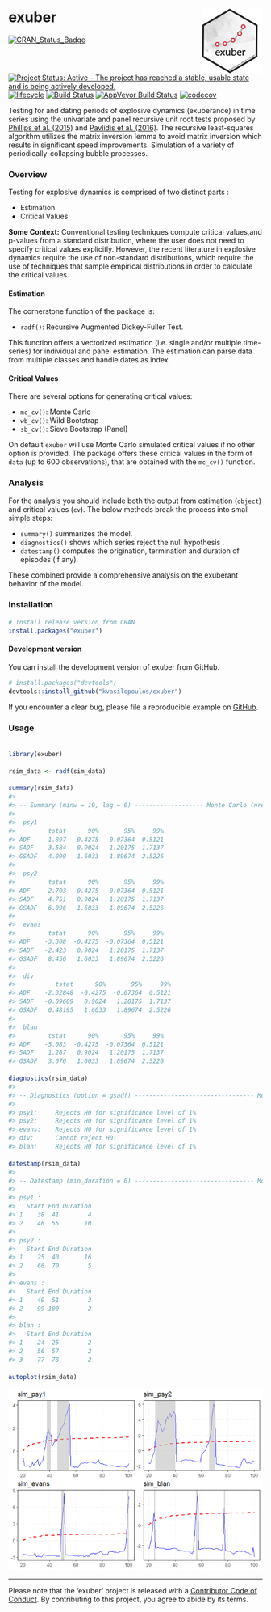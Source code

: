 
<!-- README.md is generated from README.Rmd. Please edit that file -->

# exuber <a href='https://kvasilopoulos.github.io/exuber'><img src='man/figures/logo.png' align="right" height="127.5" /></a>

[![CRAN\_Status\_Badge](http://www.r-pkg.org/badges/version/exuber)](https://cran.r-project.org/package=exuber)
[![Project Status: Active – The project has reached a stable, usable
state and is being actively
developed.](https://www.repostatus.org/badges/latest/active.svg)](https://www.repostatus.org/#active)
[![lifecycle](https://img.shields.io/badge/lifecycle-maturing-blue.svg)](https://www.tidyverse.org/lifecycle/#maturing)
[![Build
Status](https://travis-ci.org/kvasilopoulos/exuber.svg?branch=master)](https://travis-ci.org/kvasilopoulos/exuber)
[![AppVeyor Build
Status](https://ci.appveyor.com/api/projects/status/github/kvasilopoulos/exuber?branch=master&svg=true)](https://ci.appveyor.com/project/kvasilopoulos/exuber)
[![codecov](https://codecov.io/gh/kvasilopoulos/exuber/branch/master/graph/badge.svg)](https://codecov.io/gh/kvasilopoulos/exuber)

Testing for and dating periods of explosive dynamics (exuberance) in
time series using the univariate and panel recursive unit root tests
proposed by [Phillips et al. (2015)](https://doi.org/10.1111/iere.12132)
and [Pavlidis et al. (2016)](https://doi.org/10.1007/s11146-015-9531-2).
The recursive least-squares algorithm utilizes the matrix inversion
lemma to avoid matrix inversion which results in significant speed
improvements. Simulation of a variety of periodically-collapsing bubble
processes.

### Overview

Testing for explosive dynamics is comprised of two distinct parts :

  - Estimation
  - Critical Values

**Some Context:** Conventional testing techniques compute critical
values,and p-values from a standard distribution, where the user does
not need to specify critical values explicitly. However, the recent
literature in explosive dynamics require the use of non-standard
distributions, which require the use of techniques that sample empirical
distributions in order to calculate the critical values.

#### Estimation

The cornerstone function of the package is:

  - `radf()`: Recursive Augmented Dickey-Fuller Test.

This function offers a vectorized estimation (i.e. single and/or
multiple time-series) for individual and panel estimation. The
estimation can parse data from multiple classes and handle dates as
index.

#### Critical Values

There are several options for generating critical values:

  - `mc_cv()`: Monte Carlo
  - `wb_cv()`: Wild Bootstrap
  - `sb_cv()`: Sieve Bootstrap (Panel)

On default `exuber` will use Monte Carlo simulated critical values if no
other option is provided. The package offers these critical values in
the form of `data` (up to 600 observations), that are obtained with the
`mc_cv()` function.

### Analysis

For the analysis you should include both the output from estimation
(`object`) and critical values (`cv`). The below methods break the
process into small simple steps:

  - `summary()` summarizes the model.
  - `diagnostics()` shows which series reject the null hypothesis .
  - `datestamp()` computes the origination, termination and duration of
    episodes (if any).

These combined provide a comprehensive analysis on the exuberant
behavior of the model.

### Installation

``` r
# Install release version from CRAN
install.packages("exuber")
```

#### Development version

You can install the development version of exuber from GitHub.

``` r
# install.packages("devtools")
devtools::install_github("kvasilopoulos/exuber")
```

If you encounter a clear bug, please file a reproducible example on
[GitHub](https://github.com/kvasilopoulos/exuber/issues).

### Usage

``` r

library(exuber)

rsim_data <- radf(sim_data)

summary(rsim_data)
#> 
#> -- Summary (minw = 19, lag = 0) ------------------- Monte Carlo (nrep = 2000) --
#> 
#>  psy1 
#>         tstat      90%       95%     99%
#> ADF    -1.897  -0.4275  -0.07364  0.5121
#> SADF    3.584   0.9024   1.20175  1.7137
#> GSADF   4.099   1.6033   1.89674  2.5226
#> 
#>  psy2 
#>         tstat      90%       95%     99%
#> ADF    -2.703  -0.4275  -0.07364  0.5121
#> SADF    4.751   0.9024   1.20175  1.7137
#> GSADF   6.096   1.6033   1.89674  2.5226
#> 
#>  evans 
#>         tstat      90%       95%     99%
#> ADF    -3.308  -0.4275  -0.07364  0.5121
#> SADF   -2.423   0.9024   1.20175  1.7137
#> GSADF   8.456   1.6033   1.89674  2.5226
#> 
#>  div 
#>           tstat      90%       95%     99%
#> ADF    -2.32848  -0.4275  -0.07364  0.5121
#> SADF   -0.09609   0.9024   1.20175  1.7137
#> GSADF   0.48195   1.6033   1.89674  2.5226
#> 
#>  blan 
#>         tstat      90%       95%     99%
#> ADF    -5.083  -0.4275  -0.07364  0.5121
#> SADF    1.287   0.9024   1.20175  1.7137
#> GSADF   3.076   1.6033   1.89674  2.5226

diagnostics(rsim_data)
#> 
#> -- Diagnostics (option = gsadf) --------------------------------- Monte Carlo --
#> 
#> psy1:     Rejects H0 for significance level of 1% 
#> psy2:     Rejects H0 for significance level of 1% 
#> evans:    Rejects H0 for significance level of 1% 
#> div:      Cannot reject H0! 
#> blan:     Rejects H0 for significance level of 1%

datestamp(rsim_data)
#> 
#> -- Datestamp (min_duration = 0) --------------------------------- Monte Carlo --
#> 
#> psy1 :
#>   Start End Duration
#> 1    38  41        4
#> 2    46  55       10
#> 
#> psy2 :
#>   Start End Duration
#> 1    25  40       16
#> 2    66  70        5
#> 
#> evans :
#>   Start End Duration
#> 1    49  51        3
#> 2    99 100        2
#> 
#> blan :
#>   Start End Duration
#> 1    24  25        2
#> 2    56  57        2
#> 3    77  78        2

autoplot(rsim_data)
```

![](man/figures/usage-1.png)<!-- -->

-----

Please note that the ‘exuber’ project is released with a [Contributor
Code of
Conduct](https://kvasilopoulos.github.io/exuber/CODE_OF_CONDUCT). By
contributing to this project, you agree to abide by its terms.

